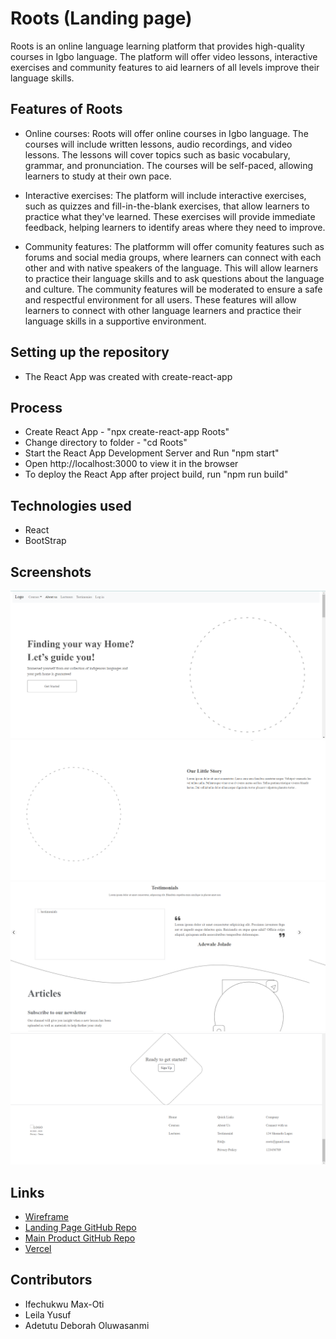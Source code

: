 # Roots (Landing page)
Roots is an online language learning platform that provides high-quality courses in Igbo language.
The platform will offer video lessons, interactive exercises and community features to aid learners of all levels improve their language skills.

## Features of Roots

- Online courses: 
Roots will offer online courses in Igbo language. The courses will include written lessons, audio recordings, and video lessons. 
The lessons will cover topics such as basic vocabulary, grammar, and pronunciation. The courses will be self-paced, allowing learners to study at their own pace.

- Interactive exercises: 
The platform will include interactive exercises, such as quizzes and fill-in-the-blank exercises, that allow learners to practice what they've learned. 
These exercises will provide immediate feedback, helping learners to identify areas where they need to improve.

- Community features: 
The platformm will offer comunity features such as forums and social media groups, where learners can connect with each other and with native speakers of the language. This will allow learners to practice their language skills and to ask questions about the language and culture. 
The community features will be moderated to ensure a safe and respectful environment for all users. These features will allow learners to connect with other language learners and practice their language skills in a supportive environment.

## Setting up the repository
- The React App was created with create-react-app

## Process
- Create React App - "npx create-react-app Roots"
- Change directory to folder - "cd Roots"
- Start the React App Development Server and Run "npm start"
- Open http://localhost:3000 to view it in the browser
- To deploy the React App after project build, run "npm run build"

## Technologies used
- React
- BootStrap

## Screenshots
![](/src/images/RootsImg.PNG)
![](/src/images/RootsImg0.PNG)
![](/src/images/RootsImg1.PNG)
![](/src/images/RootsImg2.PNG)

## Links 
- [Wireframe](https://www.figma.com/file/qpg55OACx3sX8gnn5dSZgk/Roots-Final-Designs?node-id=0%3A1&t=vtYKJoDRWu4PZvuK-0)
- [Landing Page GitHub Repo](https://github.com/ADA-Software-Engineering-Program/Roots-landing-page)
- [Main Product GitHub Repo](https://github.com/ADA-Software-Engineering-Program/Roots)
- [Vercel](https://roots-landing-page.vercel.app/)

## Contributors
- Ifechukwu Max-Oti
- Leila Yusuf
- Adetutu Deborah Oluwasanmi


